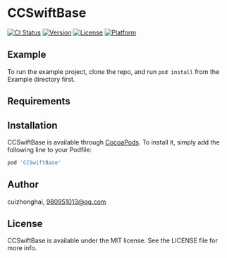# CCSwiftBase

[![CI Status](https://img.shields.io/travis/cuizhonghai/CCSwiftBase.svg?style=flat)](https://travis-ci.org/cuizhonghai/CCSwiftBase)
[![Version](https://img.shields.io/cocoapods/v/CCSwiftBase.svg?style=flat)](https://cocoapods.org/pods/CCSwiftBase)
[![License](https://img.shields.io/cocoapods/l/CCSwiftBase.svg?style=flat)](https://cocoapods.org/pods/CCSwiftBase)
[![Platform](https://img.shields.io/cocoapods/p/CCSwiftBase.svg?style=flat)](https://cocoapods.org/pods/CCSwiftBase)

## Example

To run the example project, clone the repo, and run `pod install` from the Example directory first.

## Requirements

## Installation

CCSwiftBase is available through [CocoaPods](https://cocoapods.org). To install
it, simply add the following line to your Podfile:

```ruby
pod 'CCSwiftBase'
```

## Author

cuizhonghai, 980951013@qq.com

## License

CCSwiftBase is available under the MIT license. See the LICENSE file for more info.
